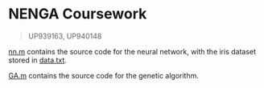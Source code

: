 # NENGA Coursework

> UP939163, UP940148

[nn.m](nn.m) contains the source code for the neural network, with the iris dataset
stored in [data.txt](data.txt).

[GA.m](GA.m) contains the source code for the genetic algorithm.
